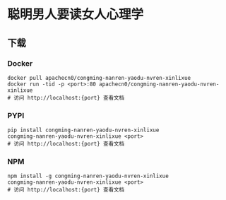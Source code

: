 # 聪明男人要读女人心理学

## 下载

### Docker

```
docker pull apachecn0/congming-nanren-yaodu-nvren-xinlixue
docker run -tid -p <port>:80 apachecn0/congming-nanren-yaodu-nvren-xinlixue
# 访问 http://localhost:{port} 查看文档
```

### PYPI

```
pip install congming-nanren-yaodu-nvren-xinlixue
congming-nanren-yaodu-nvren-xinlixue <port>
# 访问 http://localhost:{port} 查看文档
```

### NPM

```
npm install -g congming-nanren-yaodu-nvren-xinlixue
congming-nanren-yaodu-nvren-xinlixue <port>
# 访问 http://localhost:{port} 查看文档
```